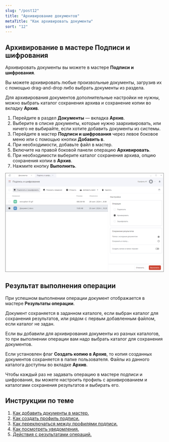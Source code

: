 ```yaml
---
slug: "/post12"
title: "Архивирование документов"
metaTitle: "Как архивировать документы"
sort: "12"
---
```

## Архивирование в мастере Подписи и шифрования

Архивировать документы вы можете в мастере **Подписи и шифрования**.  

Вы можете архивировать любые произвольные документы, загрузив их с помощью drag-and-drop либо выбрать документы из раздела.  

Для архивирования документов дополнительные настройки не нужны, можно выбрать каталог сохранения архива и сохранение копии во вкладку **Архив**.  

1. Перейдите в раздел **Документы** — вкладка **Архив**.  
2. Выберите в списке документы, которые нужно заархивировать, или ничего не выбирайте, если хотите добавить документы из системы.  
3. Перейдите в мастер **Подписи и шифрования** через левое боковое меню  или с помощью кнопки **Добавить в**.
4. При необходимости, добавьте файл в мастер.
5. Включите на правой боковой панели операцию **Архивировать**.   
6. При необходимости выберите каталог сохранения архива, опцию сохранения копии в **Архив**.      
7. Нажмите кнопку **Выполнить**.  

![Архивирование](./images/archive.png "Архивирование")

## Результат выполнения операции  

При успешном выполнении операции документ отображается в мастере **Результаты операции**.  

Документ сохраняется в заданном каталоге, если выбран каталог для сохранения результатов, или рядом с первым добавленным файлом, если каталог не задан.  

Если вы добавили для архивирования документы из разных каталогов, то при выполнении операции вам надо выбрать каталог для сохранения документов.   

Если установлен флаг **Создать копию в Архив**, то копия созданных документов сохраняется в папке пользователя. Файлы из данного каталога доступны во вкладке **Архив**.  

Чтобы каждый раз не задавать операцию в мастере подписи и шифрования, вы можете настроить профиль с архивированием и каталогами сохранения результатов и выбирать его.    

## Инструкции по теме  

1. [Как добавить документы в мастер.](./08-add-docs.md)  
2. [Как создать профиль подписи.](./02-sign-profiles.md/#_2)  
3. [Как переключаться между профилями подписи.](./02-sign-profiles.md/#_4)  
4. [Как посмотреть уведомления.](../008-cryptoarm/01-notifications.md)  
5. [Действия с результатами операций.](./19-operations-result.md)  